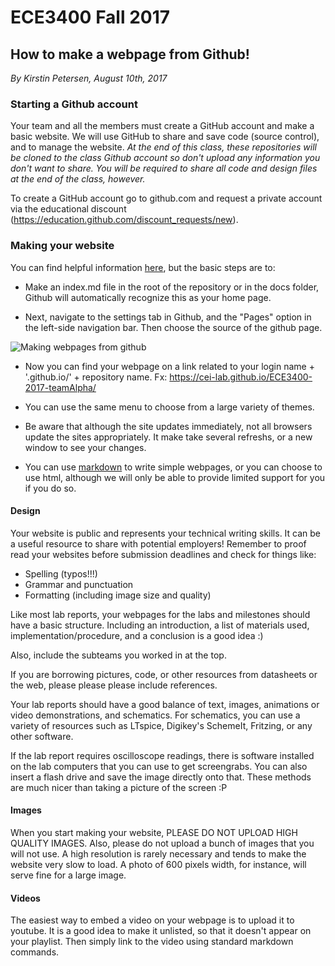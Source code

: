 # ECE3400 Fall 2017
## How to make a webpage from Github!

*By Kirstin Petersen, August 10th, 2017*

### Starting a Github account
Your team and all the members must create a GitHub account and make a basic website. We will use GitHub to share and save code (source control), and to manage the website. *At the end of this class, these repositories will be cloned to the class Github account so don't upload any information you don't want to share. You will be required to share all code and design files at the end of the class, however.*

To create a GitHub account go to github.com and request a private account via the educational discount (https://education.github.com/discount_requests/new). 

### Making your website

You can find helpful information [here](https://pages.github.com/), but the basic steps are to:

* Make an index.md file in the root of the repository or in the docs folder, Github will automatically recognize this as your home page.

* Next, navigate to the settings tab in Github, and the "Pages" option in the left-side navigation bar. Then choose the source of the github page. 

![Making webpages from github](./Websites_from_github.png)

* Now you can find your webpage on a link related to your login name + '.github.io/' + repository name. Fx: https://cei-lab.github.io/ECE3400-2017-teamAlpha/

* You can use the same menu to choose from a large variety of themes.

* Be aware that although the site updates immediately, not all browsers update the sites appropriately. It make take several refreshs, or a new window to see your changes.

* You can use [markdown](https://guides.github.com/pdfs/markdown-cheatsheet-online.pdf) to write simple webpages, or you can choose to use html, although we will only be able to provide limited support for you if you do so. 

#### Design


Your website is public and represents your technical writing skills. It can be a useful resource to share with potential employers!  Remember to proof read your websites before submission deadlines and check for things like:
* Spelling (typos!!!)
* Grammar and punctuation
* Formatting (including image size and quality)

Like most lab reports, your webpages for the labs and milestones should have a basic structure. Including an introduction, a list of materials used, implementation/procedure, and a conclusion is a good idea :) 

Also, include the subteams you worked in at the top.

If you are borrowing pictures, code, or other resources from datasheets or the web, please please please include references.

Your lab reports should have a good balance of text, images, animations or video demonstrations, and schematics. For schematics, you can use a variety of resources such as LTspice, Digikey's SchemeIt, Fritzing, or any other software.

If the lab report requires oscilloscope readings, there is software installed on the lab computers that you can use to get screengrabs. You can also insert a flash drive and save the image directly onto that. These methods are much nicer than taking a picture of the screen :P

#### Images

When you start making your website, PLEASE DO NOT UPLOAD HIGH QUALITY IMAGES. Also, please do not upload a bunch of images that you will not use. A high resolution is rarely necessary and tends to make the website very slow to load. A photo of 600 pixels width, for instance, will serve fine for a large image.

#### Videos

The easiest way to embed a video on your webpage is to upload it to youtube. It is a good idea to make it unlisted, so that it doesn't appear on your playlist. Then simply link to the video using standard markdown commands.

